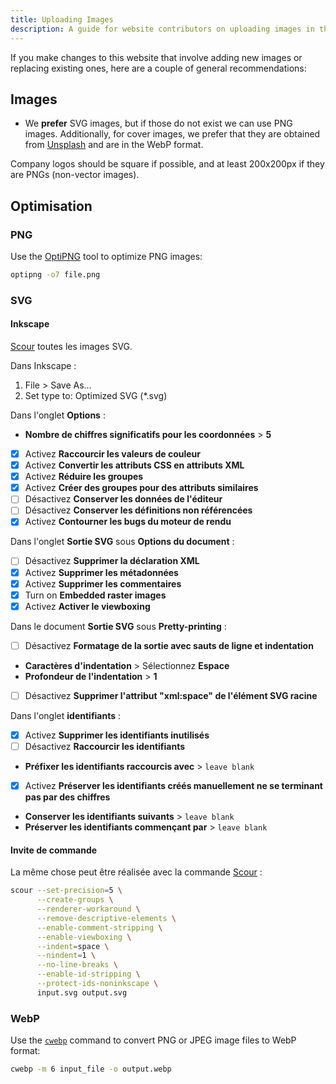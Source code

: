 ```yaml
---
title: Uploading Images
description: A guide for website contributors on uploading images in the proper format and location.
---
```


If you make changes to this website that involve adding new images or replacing existing ones, here are a couple of general recommendations:

## Images

- We **prefer** SVG images, but if those do not exist we can use PNG images. Additionally, for cover images, we prefer that they are obtained from [Unsplash](https://unsplash.com) and are in the WebP format.

Company logos should be square if possible, and at least 200x200px if they are PNGs (non-vector images).

## Optimisation

### PNG

Use the [OptiPNG](https://sourceforge.net/projects/optipng) tool to optimize PNG images:

```bash
optipng -o7 file.png
```

### SVG

#### Inkscape

[Scour](https://github.com/scour-project/scour) toutes les images SVG.

Dans Inkscape :

1. File > Save As...
2. Set type to: Optimized SVG (*.svg)

Dans l'onglet **Options** :

- **Nombre de chiffres significatifs pour les coordonnées** > **5**
- [x] Activez **Raccourcir les valeurs de couleur**
- [x] Activez **Convertir les attributs CSS en attributs XML**
- [x] Activez **Réduire les groupes**
- [x] Activez **Créer des groupes pour des attributs similaires**
- [ ] Désactivez **Conserver les données de l'éditeur**
- [ ] Désactivez **Conserver les définitions non référencées**
- [x] Activez **Contourner les bugs du moteur de rendu**

Dans l'onglet **Sortie SVG** sous **Options du document** :

- [ ] Désactivez **Supprimer la déclaration XML**
- [x] Activez **Supprimer les métadonnées**
- [x] Activez **Supprimer les commentaires**
- [x] Turn on **Embedded raster images**
- [x] Activez **Activer le viewboxing**

Dans le document **Sortie SVG** sous **Pretty-printing** :

- [ ] Désactivez **Formatage de la sortie avec sauts de ligne et indentation**
- **Caractères d'indentation** > Sélectionnez **Espace**
- **Profondeur de l'indentation** > **1**
- [ ] Désactivez **Supprimer l'attribut "xml:space" de l'élément SVG racine**

Dans l'onglet **identifiants** :

- [x] Activez **Supprimer les identifiants inutilisés**
- [ ] Désactivez **Raccourcir les identifiants**
- **Préfixer les identifiants raccourcis avec** > `leave blank`
- [x] Activez **Préserver les identifiants créés manuellement ne se terminant pas par des chiffres**
- **Conserver les identifiants suivants** > `leave blank`
- **Préserver les identifiants commençant par** > `leave blank`

#### Invite de commande

La même chose peut être réalisée avec la commande [Scour](https://github.com/scour-project/scour) :

```bash
scour --set-precision=5 \
      --create-groups \
      --renderer-workaround \
      --remove-descriptive-elements \
      --enable-comment-stripping \
      --enable-viewboxing \
      --indent=space \
      --nindent=1 \
      --no-line-breaks \
      --enable-id-stripping \
      --protect-ids-noninkscape \
      input.svg output.svg
```

### WebP

Use the [`cwebp`](https://developers.google.com/speed/webp/docs/using) command to convert PNG or JPEG image files to WebP format:

```bash
cwebp -m 6 input_file -o output.webp
```
